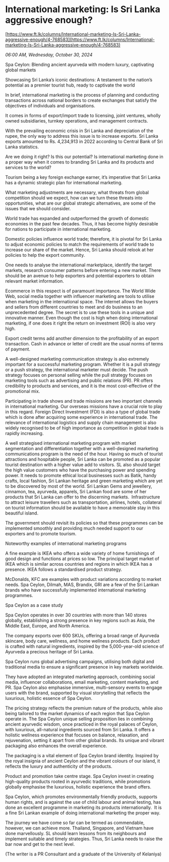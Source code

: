 # International marketing: Is Sri Lanka aggressive enough?

[https://www.ft.lk/columns/International-marketing-Is-Sri-Lanka-aggressive-enough/4-768583](https://www.ft.lk/columns/International-marketing-Is-Sri-Lanka-aggressive-enough/4-768583)

*06:00 AM, Wednesday, October 30, 2024*

Spa Ceylon: Blending ancient ayurveda with modern luxury, captivating global markets

Showcasing Sri Lanka’s iconic destinations: A testament to the nation’s potential as a premier tourist hub, ready to captivate the world

In brief, international marketing is the process of planning and conducting transactions across national borders to create exchanges that satisfy the objectives of individuals and organisations.

It comes in forms of export/import trade to licensing, joint ventures, wholly owned subsidiaries, turnkey operations, and management contracts.

With the prevailing economic crisis in Sri Lanka and depreciation of the rupee, the only way to address this issue is to increase exports. Sri Lanka exports amounted to Rs. 4,234,913 in 2022 according to Central Bank of Sri Lanka statistics.

Are we doing it right? Is this our potential? Is international marketing done in a proper way when it comes to branding Sri Lanka and its products and services to the world?

Tourism being a key foreign exchange earner, it’s imperative that Sri Lanka has a dynamic strategic plan for international marketing.

What marketing adjustments are necessary, what threats from global competition should we expect, how can we turn these threats into opportunities, what are our global strategic alternatives, are some of the issues that we should consider.

World trade has expanded and outperformed the growth of domestic economies in the past few decades. Thus, it has become highly desirable for nations to participate in international marketing.

Domestic policies influence world trade; therefore, it is pivotal for Sri Lanka to adjust economic policies to match the requirements of world trade to increase our share of the market. Hence, Sri Lanka should relook at her policies to help the export community.

One needs to analyse the international marketplace, identify the target markets, research consumer patterns before entering a new market. There should be an avenue to help exporters and potential exporters to obtain relevant market information.

Ecommerce in this respect is of paramount importance. The World Wide Web, social media together with influencer marketing are tools to utilise when marketing in the international space. The internet allows the buyers and sellers from different countries to meet and do business to an unprecedented degree. The secret is to use these tools in a unique and innovative manner. Even though the cost is high when doing international marketing, if one does it right the return on investment (ROI) is also very high.

Export credit terms add another dimension to the profitability of an export transaction. Cash in advance or letter of credit are the usual norms of terms of payment.

A well-designed marketing communication strategy is also extremely important for a successful marketing program. Whether it is a pull strategy or a push strategy, the international marketer must decide. The push strategy focuses on personal selling while the pull strategy focuses on marketing tools such as advertising and public relations (PR). PR offers credibility to products and services, and it is the most cost-effective of the promotional mix.

Participating in trade shows and trade missions are two important channels in international marketing. Our overseas missions have a crucial role to play in this regard. Foreign Direct Investment (FDI) is also a type of global trade which is done after acquiring some experience in international trade. The relevance of international logistics and supply chain management is also widely recognised to be of high importance as competition in global trade is rapidly increasing.

A well strategised international marketing program with market segmentation and differentiation together with a well-designed marketing communications program is the need of the hour. Having so much of tourist attractions and hospitable people, Sri Lanka can be promoted as a popular tourist destination with a higher value add to visitors. SL also should target the high value customers who have the purchasing power and spending power. It needs to promote ethical local businesses such as Batik, handy crafts, local fashion, Sri Lankan heritage and green marketing which are yet to be discovered by most of the world. Sri Lankan Gems and jewellery, cinnamon, tea, ayurveda, apparels, Sri Lankan food are some of her products that Sri Lanka can offer to the discerning markets.  Infrastructure to attract leisure travellers such as transportation, airlines, hotels, collateral on tourist information should be available to have a memorable stay in this beautiful island.

The government should revisit its policies so that these programmes can be implemented smoothly and providing much needed support to our exporters and to promote tourism.

Noteworthy examples of international marketing programs

A fine example is IKEA who offers a wide variety of home furnishings of good design and functions at prices so low. The principal target market of IKEA which is similar across countries and regions in which IKEA has a presence. IKEA follows a standardised product strategy.

McDonalds, KFC are examples with product variations according to market needs. Spa Ceylon, Dilmah, MAS, Brandix, GRI are a few of the Sri Lankan brands who have successfully implemented international marketing programmes.

Spa Ceylon as a case study

Spa Ceylon operates in over 30 countries with more than 140 stores globally, establishing a strong presence in key regions such as Asia, the Middle East, Europe, and North America.

The company exports over 600 SKUs, offering a broad range of Ayurveda skincare, body care, wellness, and home wellness products. Each product is crafted with natural ingredients, inspired by the 5,000-year-old science of Ayurveda a precious heritage of Sri Lanka.

Spa Ceylon runs global advertising campaigns, utilising both digital and traditional media to ensure a significant presence in key markets worldwide.

They have adopted an integrated marketing approach, combining social media, influencer collaborations, email marketing, content marketing, and PR. Spa Ceylon also emphasise immersive, multi-sensory events to engage users with the brand, supported by visual storytelling that reflects the luxurious, holistic essence of Spa Ceylon.

The pricing strategy reflects the premium nature of the products, while also being tailored to the market dynamics of each region that Spa Ceylon operate in. The Spa Ceylon unique selling proposition lies in combining ancient ayurvedic wisdom, once practiced in the royal palaces of Ceylon, with luxurious, all-natural ingredients sourced from Sri Lanka. It offers a holistic wellness experience that focuses on balance, relaxation, and rejuvenation, setting it apart from other global brands. Its unique and vibrant packaging also enhances the overall experience.

The packaging is a vital element of Spa Ceylon brand identity. Inspired by the royal insignia of ancient Ceylon and the vibrant colours of our island, it reflects the luxury and authenticity of the products.

Product and promotion take centre stage. Spa Ceylon invest in creating high-quality products rooted in ayurvedic traditions, while promotions globally emphasise the luxurious, holistic experience the brand offers.

Spa Ceylon, which promotes environmentally friendly products, supports human rights, and is against the use of child labour and animal testing, has done an excellent programme in marketing its products internationally.  It is a fine Sri Lankan example of doing international marketing the proper way.

The journey we have come so far can be termed as commendable, however, we can achieve more. Thailand, Singapore, and Vietnam have done marvellously. SL should learn lessons from its neighbours and implement suitable and timely strategies. Thus, Sri Lanka needs to raise the bar now and get to the next level.

(The writer is a PR Consultant and a graduate of the University of Kelaniya)

